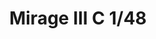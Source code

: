 ---
title: "Mirage III C  1/48"
price: 4250.00 
desc: "PROFIPACK, Mirage III C  1/48, razmera: 1/48"
img_path: "/assets/img/8103.jpg"
brand: AMMO
available: true
special_offer: false
new: false
soon: false
cat: "Plasticne-Makete"
subcat: "PM-EDUARD"
subsubcat: ""
sifra: "8103"
---